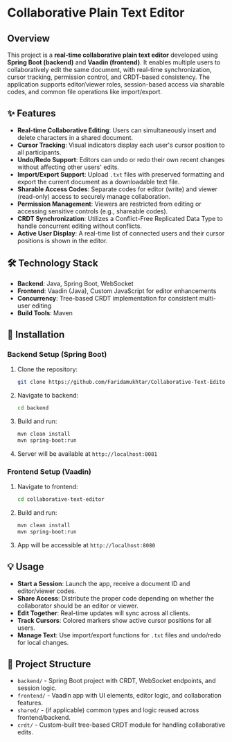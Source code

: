 
# Collaborative Plain Text Editor

## Overview

This project is a **real-time collaborative plain text editor** developed using **Spring Boot (backend)** and **Vaadin (frontend)**. It enables multiple users to collaboratively edit the same document, with real-time synchronization, cursor tracking, permission control, and CRDT-based consistency. The application supports editor/viewer roles, session-based access via sharable codes, and common file operations like import/export.

## ✨ Features

- **Real-time Collaborative Editing**: Users can simultaneously insert and delete characters in a shared document.
- **Cursor Tracking**: Visual indicators display each user's cursor position to all participants.
- **Undo/Redo Support**: Editors can undo or redo their own recent changes without affecting other users' edits.
- **Import/Export Support**: Upload `.txt` files with preserved formatting and export the current document as a downloadable text file.
- **Sharable Access Codes**: Separate codes for editor (write) and viewer (read-only) access to securely manage collaboration.
- **Permission Management**: Viewers are restricted from editing or accessing sensitive controls (e.g., shareable codes).
- **CRDT Synchronization**: Utilizes a Conflict-Free Replicated Data Type to handle concurrent editing without conflicts.
- **Active User Display**: A real-time list of connected users and their cursor positions is shown in the editor.

## 🛠️ Technology Stack

- **Backend**: Java, Spring Boot, WebSocket
- **Frontend**: Vaadin (Java), Custom JavaScript for editor enhancements
- **Concurrency**: Tree-based CRDT implementation for consistent multi-user editing
- **Build Tools**: Maven

## 🚀 Installation

### Backend Setup (Spring Boot)

1. Clone the repository:
   ```bash
   git clone https://github.com/Faridamukhtar/Collaborative-Text-Editor.git
   ```
2. Navigate to backend:
   ```bash
   cd backend
   ```
3. Build and run:
   ```bash
   mvn clean install
   mvn spring-boot:run
   ```
4. Server will be available at `http://localhost:8081`

### Frontend Setup (Vaadin)

1. Navigate to frontend:
   ```bash
   cd collaborative-text-editor
   ```
2. Build and run:
   ```bash
   mvn clean install
   mvn spring-boot:run
   ```
3. App will be accessible at `http://localhost:8080`

## 💡 Usage

- **Start a Session**: Launch the app, receive a document ID and editor/viewer codes.
- **Share Access**: Distribute the proper code depending on whether the collaborator should be an editor or viewer.
- **Edit Together**: Real-time updates will sync across all clients.
- **Track Cursors**: Colored markers show active cursor positions for all users.
- **Manage Text**: Use import/export functions for `.txt` files and undo/redo for local changes.

## 📂 Project Structure

- `backend/` - Spring Boot project with CRDT, WebSocket endpoints, and session logic.
- `frontend/` - Vaadin app with UI elements, editor logic, and collaboration features.
- `shared/` - (if applicable) common types and logic reused across frontend/backend.
- `crdt/` - Custom-built tree-based CRDT module for handling collaborative edits.


